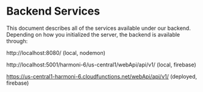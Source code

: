 # Backend Services
This document describes all of the services available under our backend. 
Depending on how you initialized
 the server, the backend is available through:
 
 http://localhost:8080/ (local, nodemon)
 
 http://localhost:5001/harmoni-6/us-central1/webApi/api/v1/ (local, firebase)
 
 https://us-central1-harmoni-6.cloudfunctions.net/webApi/api/v1/ (deployed, firebase)
 
 
 
 